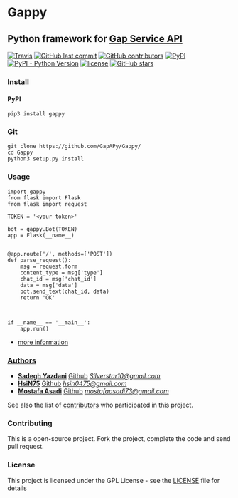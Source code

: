 <p align="center">
    
# Gappy
## Python framework for [Gap Service API](https://developer.gap.im/)
[![Travis](https://img.shields.io/travis/GapAPy/Gappy.svg?style=for-the-badge)](https://travis-ci.org/GapAPy/Gappy)
[![GitHub last commit](https://img.shields.io/github/last-commit/GapAPy/Gappy.svg?style=for-the-badge)](https://github.com/GapAPy/Gappy/commits/master)
[![GitHub contributors](https://img.shields.io/github/contributors/GapAPy/Gappy.svg?style=for-the-badge)](https://github.com/GapAPy/Gappy/graphs/contributors)
[![PyPI](https://img.shields.io/pypi/v/gappy.svg?style=for-the-badge)](https://pypi.org/project/gappy/)
[![PyPI - Python Version](https://img.shields.io/pypi/pyversions/gappy.svg?style=for-the-badge)](https://pypi.org/project/gappy/)
[![license](https://img.shields.io/github/license/GapAPy/Gappy.svg?style=for-the-badge)](https://github.com/GapAPy/Gappy/blob/master/LICENSE)
[![GitHub stars](https://img.shields.io/github/stars/GapAPy/Gappy.svg?style=for-the-badge&label=Stars)](https://github.com/GapAPy/Gappy)

</p>

### Install
#### PyPI
```
pip3 install gappy
```
### Git
```
git clone https://github.com/GapAPy/Gappy/
cd Gappy
python3 setup.py install
```

### Usage

```
import gappy
from flask import Flask
from flask import request

TOKEN = '<your token>'

bot = gappy.Bot(TOKEN)
app = Flask(__name__)


@app.route('/', methods=['POST'])
def parse_request():
    msg = request.form
    content_type = msg['type']
    chat_id = msg['chat_id']
    data = msg['data']
    bot.send_text(chat_id, data)
    return 'OK'



if __name__ == '__main__':
    app.run()
```
- [more information](https://developer.gap.im/documents/fa/)


### [Authors](https://github.com/GapAPy/Gappy/graphs/contributors)

- [**Sadegh Yazdani**](http://pypro.blog.ir/) [Github](https://github.com/aerosadegh) [*Silverstar10@gmail.com*](Silverstar10@gmail.com)
- [**HsiN75**](https://Hsin75.ir) [Github](https://github.com/hsin75) [*hsin0475@gmail.com*](hsin0475@gmail.com)
- [**Mostafa Asadi**](https://ma73.ir) [Github](https://github.com/mostafaasadi) [*mostafaasadi73@gmail.com*](mostafaasadi73@gmail.com)

See also the list of [contributors](https://github.com/your/project/contributors) who participated in this project.

### Contributing

This is a open-source project. Fork the project, complete the code and send pull request.

### License

This project is licensed under the GPL License - see the [LICENSE](LICENSE) file for details
